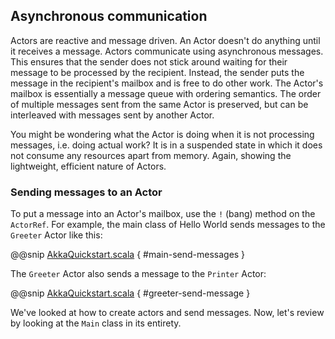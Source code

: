 ## Asynchronous communication

Actors are reactive and message driven. An Actor doesn't do anything until it receives a message. Actors communicate using asynchronous messages. This ensures that the sender does not stick around waiting for their message to be processed by the recipient. Instead, the sender puts the message in the recipient's mailbox and is free to do other work. The Actor's mailbox is essentially a message queue with ordering semantics. The order of multiple messages sent from the same Actor is preserved, but can be interleaved with messages sent by another Actor.
 
You might be wondering what the Actor is doing when it is not processing messages, i.e. doing actual work? It is in a suspended state in which it does not consume any resources apart from memory. Again, showing the lightweight, efficient nature of Actors. 

### Sending messages to an Actor

To put a message into an Actor's mailbox, use the `!` (bang) method on the `ActorRef`. For example, the main class of Hello World sends messages to the `Greeter` Actor like this:
 
@@snip [AkkaQuickstart.scala]($g8src$/scala/$package$/AkkaQuickstart.scala) { #main-send-messages }
 
The `Greeter` Actor also sends a message to the `Printer` Actor:
 
@@snip [AkkaQuickstart.scala]($g8src$/scala/$package$/AkkaQuickstart.scala) { #greeter-send-message }
 
We've looked at how to create actors and send messages. Now, let's review by looking at the `Main` class in its entirety. 